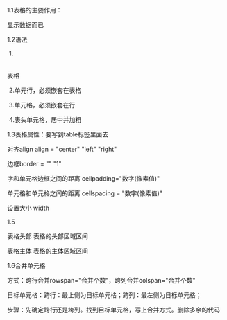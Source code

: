 1.1表格的主要作用：

显示数据而已

1.2语法

​	1.<table></table>表格

​	2.<tr></tr>单元行，必须嵌套在表格

​	3.<td></td>单元格，必须嵌套在行

​	4.<th></th>表头单元格，居中并加粗

1.3表格属性：要写到table标签里面去

对齐align align = "center" "left" "right"

边框border = "" "1"

字和单元格边框之间的距离 cellpadding="数字(像素值)"

单元格和单元格之间的距离 cellspacing = "数字(像素值)"

设置大小 width

1.5

表格头部<thead>   表格的头部区域区间

表格主体<tbody>   表格的主体区域区间

1.6合并单元格

方式：跨行合并rowspan="合并个数"，跨列合并colspan="合并个数"

目标单元格：跨行：最上侧为目标单元格；跨列：最左侧为目标单元格；

步骤：先确定跨行还是垮列。找到目标单元格，写上合并方式。删除多余的代码